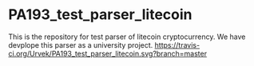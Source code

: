 # PA193_test_parser_litecoin
This is the repository for test parser of litecoin cryptocurrency. We have devplope this parser as a university project. 
https://travis-ci.org/Urvek/PA193_test_parser_litecoin.svg?branch=master
